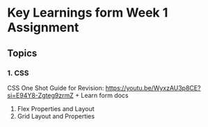 # Key Learnings form Week 1 Assignment

## Topics

### 1. CSS

CSS One Shot Guide for Revision: https://youtu.be/WyxzAU3p8CE?si=E94Y8-Zgteg9zrmZ + Learn form docs

1. Flex Properties and Layout
2. Grid Layout and Properties